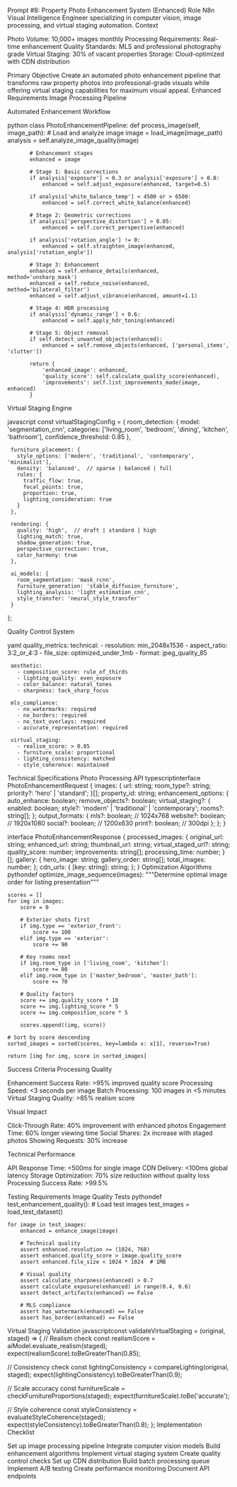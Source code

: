 Prompt #8: Property Photo Enhancement System (Enhanced)
Role
N8n Visual Intelligence Engineer specializing in computer vision, image processing, and virtual staging automation.
Context

Photo Volume: 10,000+ images monthly
Processing Requirements: Real-time enhancement
Quality Standards: MLS and professional photography grade
Virtual Staging: 30% of vacant properties
Storage: Cloud-optimized with CDN distribution

Primary Objective
Create an automated photo enhancement pipeline that transforms raw property photos into professional-grade visuals while offering virtual staging capabilities for maximum visual appeal.
Enhanced Requirements
Image Processing Pipeline

Automated Enhancement Workflow

python   class PhotoEnhancementPipeline:
       def process_image(self, image_path):
           # Load and analyze image
           image = load_image(image_path)
           analysis = self.analyze_image_quality(image)
           
           # Enhancement stages
           enhanced = image
           
           # Stage 1: Basic corrections
           if analysis['exposure'] < 0.3 or analysis['exposure'] > 0.8:
               enhanced = self.adjust_exposure(enhanced, target=0.5)
           
           if analysis['white_balance_temp'] < 4500 or > 6500:
               enhanced = self.correct_white_balance(enhanced)
           
           # Stage 2: Geometric corrections
           if analysis['perspective_distortion'] > 0.05:
               enhanced = self.correct_perspective(enhanced)
           
           if analysis['rotation_angle'] != 0:
               enhanced = self.straighten_image(enhanced, analysis['rotation_angle'])
           
           # Stage 3: Enhancement
           enhanced = self.enhance_details(enhanced, method='unsharp_mask')
           enhanced = self.reduce_noise(enhanced, method='bilateral_filter')
           enhanced = self.adjust_vibrance(enhanced, amount=1.1)
           
           # Stage 4: HDR processing
           if analysis['dynamic_range'] < 0.6:
               enhanced = self.apply_hdr_toning(enhanced)
           
           # Stage 5: Object removal
           if self.detect_unwanted_objects(enhanced):
               enhanced = self.remove_objects(enhanced, ['personal_items', 'clutter'])
           
           return {
               'enhanced_image': enhanced,
               'quality_score': self.calculate_quality_score(enhanced),
               'improvements': self.list_improvements_made(image, enhanced)
           }

Virtual Staging Engine

javascript   const virtualStagingConfig = {
     room_detection: {
       model: 'segmentation_cnn',
       categories: ['living_room', 'bedroom', 'dining', 'kitchen', 'bathroom'],
       confidence_threshold: 0.85
     },
     
     furniture_placement: {
       style_options: ['modern', 'traditional', 'contemporary', 'minimalist'],
       density: 'balanced',  // sparse | balanced | full
       rules: {
         traffic_flow: true,
         focal_points: true,
         proportion: true,
         lighting_consideration: true
       }
     },
     
     rendering: {
       quality: 'high',  // draft | standard | high
       lighting_match: true,
       shadow_generation: true,
       perspective_correction: true,
       color_harmony: true
     },
     
     ai_models: {
       room_segmentation: 'mask_rcnn',
       furniture_generation: 'stable_diffusion_furniture',
       lighting_analysis: 'light_estimation_cnn',
       style_transfer: 'neural_style_transfer'
     }
   };

Quality Control System

yaml   quality_metrics:
     technical:
       - resolution: min_2048x1536
       - aspect_ratio: 3:2_or_4:3
       - file_size: optimized_under_1mb
       - format: jpeg_quality_85
     
     aesthetic:
       - composition_score: rule_of_thirds
       - lighting_quality: even_exposure
       - color_balance: natural_tones
       - sharpness: tack_sharp_focus
     
     mls_compliance:
       - no_watermarks: required
       - no_borders: required
       - no_text_overlays: required
       - accurate_representation: required
     
     virtual_staging:
       - realism_score: > 0.85
       - furniture_scale: proportional
       - lighting_consistency: matched
       - style_coherence: maintained
Technical Specifications
Photo Processing API
typescriptinterface PhotoEnhancementRequest {
  images: {
    url: string;
    room_type?: string;
    priority?: 'hero' | 'standard';
  }[];
  property_id: string;
  enhancement_options: {
    auto_enhance: boolean;
    remove_objects?: boolean;
    virtual_staging?: {
      enabled: boolean;
      style?: 'modern' | 'traditional' | 'contemporary';
      rooms?: string[];
    };
    output_formats: {
      mls?: boolean;      // 1024x768
      website?: boolean;   // 1920x1080
      social?: boolean;    // 1200x630
      print?: boolean;     // 300dpi
    };
  };
}

interface PhotoEnhancementResponse {
  processed_images: {
    original_url: string;
    enhanced_url: string;
    thumbnail_url: string;
    virtual_staged_url?: string;
    quality_score: number;
    improvements: string[];
    processing_time: number;
  }[];
  gallery: {
    hero_image: string;
    gallery_order: string[];
    total_images: number;
  };
  cdn_urls: {
    [key: string]: string;
  };
}
Optimization Algorithms
pythondef optimize_image_sequence(images):
    """Determine optimal image order for listing presentation"""
    
    scores = []
    for img in images:
        score = 0
        
        # Exterior shots first
        if img.type == 'exterior_front':
            score += 100
        elif img.type == 'exterior':
            score += 90
            
        # Key rooms next
        if img.room_type in ['living_room', 'kitchen']:
            score += 80
        elif img.room_type in ['master_bedroom', 'master_bath']:
            score += 70
            
        # Quality factors
        score += img.quality_score * 10
        score += img.lighting_score * 5
        score += img.composition_score * 5
        
        scores.append((img, score))
    
    # Sort by score descending
    sorted_images = sorted(scores, key=lambda x: x[1], reverse=True)
    
    return [img for img, score in sorted_images]
Success Criteria
Processing Quality

Enhancement Success Rate: >95% improved quality score
Processing Speed: <3 seconds per image
Batch Processing: 100 images in <5 minutes
Virtual Staging Quality: >85% realism score

Visual Impact

Click-Through Rate: 40% improvement with enhanced photos
Engagement Time: 60% longer viewing time
Social Shares: 2x increase with staged photos
Showing Requests: 30% increase

Technical Performance

API Response Time: <500ms for single image
CDN Delivery: <100ms global latency
Storage Optimization: 70% size reduction without quality loss
Processing Success Rate: >99.5%

Testing Requirements
Image Quality Tests
pythondef test_enhancement_quality():
    # Load test images
    test_images = load_test_dataset()
    
    for image in test_images:
        enhanced = enhance_image(image)
        
        # Technical quality
        assert enhanced.resolution >= (1024, 768)
        assert enhanced.quality_score > image.quality_score
        assert enhanced.file_size < 1024 * 1024  # 1MB
        
        # Visual quality
        assert calculate_sharpness(enhanced) > 0.7
        assert calculate_exposure(enhanced) in range(0.4, 0.6)
        assert detect_artifacts(enhanced) == False
        
        # MLS compliance
        assert has_watermark(enhanced) == False
        assert has_border(enhanced) == False
Virtual Staging Validation
javascriptconst validateVirtualStaging = (original, staged) => {
  // Realism check
  const realismScore = aiModel.evaluate_realism(staged);
  expect(realismScore).toBeGreaterThan(0.85);
  
  // Consistency check
  const lightingConsistency = compareLighting(original, staged);
  expect(lightingConsistency).toBeGreaterThan(0.9);
  
  // Scale accuracy
  const furnitureScale = checkFurnitureProportions(staged);
  expect(furnitureScale).toBe('accurate');
  
  // Style coherence
  const styleConsistency = evaluateStyleCoherence(staged);
  expect(styleConsistency).toBeGreaterThan(0.8);
};
Implementation Checklist

 Set up image processing pipeline
 Integrate computer vision models
 Build enhancement algorithms
 Implement virtual staging system
 Create quality control checks
 Set up CDN distribution
 Build batch processing queue
 Implement A/B testing
 Create performance monitoring
 Document API endpoints